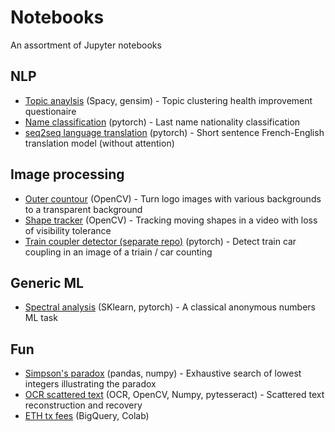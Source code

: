 # Notebooks
An assortment of Jupyter notebooks


## NLP
- [Topic anaylsis](https://github.com/martin-kokos/notebooks/blob/main/notebooks/topic_analysis.ipynb) (Spacy, gensim) - Topic clustering health improvement questionaire
- [Name classification](https://github.com/martin-kokos/notebooks/blob/main/notebooks/nlp/nat_names-lstm.ipynb) (pytorch) - Last name nationality classification
- [seq2seq language translation](https://github.com/martin-kokos/notebooks/blob/main/nlp/translation.ipynb) (pytorch) - Short sentence French-English translation model (without attention)

## Image processing
- [Outer countour](https://github.com/martin-kokos/notebooks/blob/main/notebooks/logo_countours.ipynb) (OpenCV) - Turn logo images with various backgrounds to a transparent background
- [Shape tracker](https://github.com/martin-kokos/notebooks/blob/main/notebooks/shape_tracker.py) (OpenCV) - Tracking moving shapes in a video with loss of visibility tolerance
- [Train coupler detector (separate repo)](https://github.com/martin-kokos/coupler-detector) (pytorch) - Detect train car coupling in an image of a triain / car counting 

## Generic ML
- [Spectral analysis](https://github.com/martin-kokos/notebooks/blob/main/notebooks/spectral_analysis_task.ipynb) (SKlearn, pytorch) - A classical anonymous numbers ML task

## Fun
- [Simpson's paradox](https://github.com/martin-kokos/notebooks/blob/main/notebooks/simpsons_paradox.ipynb) (pandas, numpy) - Exhaustive search of lowest integers illustrating the paradox
- [OCR scattered text](https://github.com/martin-kokos/notebooks/blob/main/notebooks/decode_codeimage.ipynb) (OCR, OpenCV, Numpy, pytesseract) - Scattered text reconstruction and recovery
- [ETH tx fees](https://github.com/martin-kokos/notebooks/blob/main/notebooks/ETH_fees_from_BQ.ipynb) (BigQuery, Colab)
